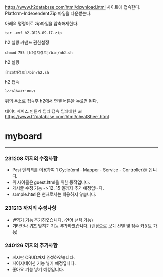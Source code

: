 
https://www.h2database.com/html/download.html 사이트에 접속한다.
Platform-Independent Zip 파일을 다운받는다.  

아래의 명령어로 zip파일을 압축해제한다.
```agsl
tar -xvf h2-2023-09-17.zip
```
h2 실행 커맨드 권한설정 
```agsl
chmod 755 [h2설치경로]/bin/nh2.sh
```
h2 실행
```agsl
[h2설치경로]/bin/h2.sh
```
h2 접속
```agsl
localhost:8082
```
위의 주소로 접속후 h2에서 연결 버튼을 누르면 된다.

데이터베이스 만들기 팁과 접속 팁에대한 url
https://www.h2database.com/html/cheatSheet.html
# myboard

--------------
### 231208 까지의 수정사항
+ Post 엔티티를 이용하여 1 Cycle(xml - Mapper - Service - Controller)을 돕니다. 
+ 위 사이클은 guest.html을 위한 동작입니다.
+ 게시글 수정 기능 -> 12. 15 일까지 추가 예정입니다.
+ sample.html은 현재로서는 이용하지 않습니다.

### 231213 까지의 수정사항
+ 번역기 기능 추가하였습니다. (언어 선택 가능)
+ 가타카나 퀴즈 맞히기 기능 추가하였습니다. (랜덤으로 보기 선별 및 점수 카운트 가능)

### 240126 까지의 추가사항
+ 게시판 CRUD까지 완성하였습니다.
+ 페이지네이션 기능 넣기 예정입니다.
+ 좋아요 기능 넣기 예정입니다.
